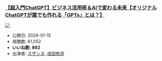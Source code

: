 ### [【超入門ChatGPT】ビジネス活用術＆AIで変わる未来【オリジナルChatGPTが誰でも作れる「GPTs」とは？】](https://www.youtube.com/watch?v=Yz_ONELr2Ps)
[![](https://img.youtube.com/vi/Yz_ONELr2Ps/sddefault.jpg)](https://www.youtube.com/watch?v=Yz_ONELr2Ps)
-   公開日: 2024-01-15
-   視聴数: 61,052
-   **いいね数: 862**
-   出演者: [スザンヌ](/rehacq_fan/people/スザンヌ "wikilink"), [成田修造](/rehacq_fan/people/成田修造 "wikilink")
